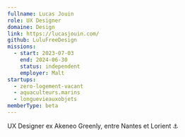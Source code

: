 ```yaml
---
fullname: Lucas Jouin
role: UX Designer
domaine: Design
link: https://lucasjouin.com/
github: LuluFreeDesign
missions:
  - start: 2023-07-03
    end: 2024-06-30
    status: independent
    employer: Malt
startups:
  - zero-logement-vacant
  - aquaculteurs.marins
  - longuevieauxobjets
memberType: beta
---
```


UX Designer ex Akeneo  Greenly, entre Nantes et Lorient ⚓️
